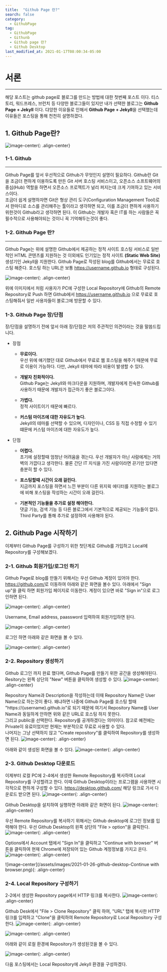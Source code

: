 ```yaml
---
title:  "Github Page 란?"
search: false
category:
  - GithubPage
tag:
  - GithubPage
  - Githunb
  - Github page 란?
  - Github Desktop
last_modified_at: 2021-01-17T08:00:34-05:00
---
```


# 서론
*****
해당 포스트는 github page로 블로그를 만드는 방법에 대한 첫번째 포스트 이다.
티스토리, 워드프레스, 브런치 등 다양한 블로그들이 있지만 내가 선택한 블로그는 **Github Page + Jekyll** 이다.
댜앙한 이유들로 인해서 **Github Page + Jekyll**을 선택했는데 이유들은 포스팅을 통해 천천히 설명하겠다.




## 1. Github Page란?

![image-center](/assets/images/2021-01-26-what-githubpage_github-pages.png){: .align-center}



### 1-1. Github
*****

 Github Page를 앞서 우선적으로 Github가 무엇인지 설명이 필요하다. Github란 Git을 조금더 편하게 이용하도록 만든 Git 서버 호스팅 서비스이고,
 오픈소스 소프트웨어의 중심(Hub) 역할을 하면서 오픈소스 프로젝트가 널리 퍼지는데 크게 기여하고 있는 서비스이다.<br/>
 조금더 쉽게 설명하자면 Git은 형상 관리 도구(Configuration Management Tool)로서 한마디로 소스를 관리해주는 툴이라고 생각하면 되고, 이를 조금더 편하게 사용하기 위한것이 Github라고 생각하면 된다.
 이 Github는 개발자 혹은 IT를 하는 사람들은 꼭 필수적으로 사용해야되는 것이니 꼭 기억해두는것이 좋다.


### 1-2. Github Page 란?
*****

Github Page는 위에 설명한 Github에서 제공하는 정적 사이트 호스팅 서비스로 일반적인 HTML 콘텐츠를 지원하는 것 이외에도 인기있는 정적 사이트 **(Static Web Site)** 생성기인 Jekyll을 지원한다.
Github Page로 작성된 blog를 Github에서는 무료로 호스팅 해준다. 호스팅 하는 URL은 보통 https://username.github.io 형태로 구성된다.

![image-center](/assets/images/2021-01-26-what-githubpage_service_architecture.png){: .align-center}



위에 이미지에서 처럼 사용자가 PC에 구성한 Local Repository에 Github의 Remote Repository로 Push 하면 Github에서 https://username.github.io 으로 무료로 호스팅해줘서 일반 사용자들이 블로그에 방문할 수 있다.


### 1-3. Github Page 장/단점
장/단점을 설명하기 전에 앞서 아래 장/단점은 저의 주관적인 의견이라는 것을 말씀드립니다.

* 장점
  - **무료이다.**<br/>
    우선 위에 얘기했던 대로 Github에서 무료로 웹 호스팅을 해주기 때문에 무료로 이용이 가능하다. 다만, Jekyll 테마에 따라 비용이 발생할 수 있다.

  - **개발자 친화적이다.**<br/>
    Github Page는 Jekyll와 마크다운을 지원하며, 개발자에게 친숙한 Github를 사용하기 때문에 개발자가 접근하기 좋은 블로그이다.

  - **가볍다.**<br/>
    정적 사이트이기 때문에 빠르다.

  - **커스텀 마이즈에 대한 자유도가 높다.**<br/>
    Jekyll의 테마를 선택할 수 있으며, 디자인이나, CSS 등 직접 수정할 수 있기 떄문에 커스텀 마이즈에 대한 자유도가 높다.


* 단점
  - **어렵다.**<br/>
    초기에 설정할때 엄청난 어려움을 겪는다. 우선 개발자가 아닌 사람에게는 거의 벽의 가깝다고 생각한다. 물론 간단 IT 지식을 가진 사람이라면 끈기만 있다면 충분히 할 수 있다.

  - **포스팅할때 시간이 오래 걸린다.**<br/>
    지금까지 포스팅을 하면서 느낀 부분이 다른 위지윅 에디터를 지원하는 블로그에 비해 포스팅을 작성하는 시간이 오래 걸린다.

  - **기본적인 기능들을 추가로 설정 해야한다.**<br/>
    댓글 기능, 검색 기능 등 다른 블로그에서 기본적으로 제공되는 기능들이 없다. Third Party를 통해 추가로 설정하여 사용해야 된다.

## 2. Github Page 시작하기
 이제부터 Github Page를 구성하기 위한 첫단계로 Github를 가입하고 Local에 Repository를 구성해보겠다.

### 2-1. Github 회원가입/로그인 하기
Github Page로 blog를 만들기 위해서는 우선 Github 계정이 있어야 한다.
<https://github.com/>로 이동하여 아래와 같은 화면을 볼수 있다. 아래에서 "Sign up"을 클릭 하면 회원가입 페이지로 이동한다.
계정이 있으면 바로 "Sign in"으로 로그인하면 된다.


![image-center](/assets/images/2021-01-26-github-mainpage.png){: .align-center}


Username, Email address, paassword 입력하여 회원가입하면 된다.


![image-center](/assets/images/2021-01-26-github-join.png){: .align-center}


로그인 하면 아래와 같은 화면을 볼 수 있다.


![image-center](/assets/images/2021-01-26-github-login_first_page.png){: .align-center}



### 2-2. Repository 생성하기
Github 로그인 까지 완료 했다며, Github Page를 만들기 위한 공간을 생성해야된다. Resitory는 왼쪽 상단의 "New" 버튼을 클릭하여 생성할 수 있다.
![image-center](/assets/images/2021-01-26-github-new-repository.png){: .align-center}


Repository Name과 Description을 작성하는데 이때 Repository Name은 User Name으로 하는것이 좋다. 왜냐하면 나중에 Github Page를 호스팅 할때 "https://{username}.github.io"로 되기 때문에 여기서 Repository Name를 User Name과 동일하게 안하면 위와 같은 URL로 호스팅 하지 못한다. <br/>
그리고 public을 선택한다. Repository를 공개하겠다는 의미이다. 참고로 예전에는 Private이 유료이었지만 현재는 부분적으로 무료로 사용할 수 있다.<br/>
나머지는 그냥 선택하지 않고 "Create repository"를 클릭하여 Repository를 생성하면 된다.
![image-center](/assets/images/2021-01-26-github-create-repository.png){: .align-center}


아래와 같이 생성된 화면을 볼 수 있다.
![image-center](/assets/images/2021-01-26-github-first-repository.png){: .align-center}


### 2-3. Github Desktop 다운로드
이제부터 로컬 PC에 2-4에서 생성한 Remote Repository를 복사하여 Local Repository를 구성할려고 한다. 이때 Github Desktop이라는 프로그램을 사용하면 시각적으로 편하게 구성할 수 있다.
<https://desktop.github.com/> 해당 링크로 가서 다운로드 받으면 된다.
![image-center](/assets/images/2021-01-26-github-desktop-download.png){: .align-center}


Github Desktop을 설치하여 실행하면 아래와 같은 화면이 된다.
![image-center](/assets/images/2021-01-26-github-desktop.png){: .align-center}


우선 Remote Repository를 복사하기 위해서는 Github desktop에 로그인 정보를 입력해야 한다. 우선 Github Desktop의 왼쪽 상단의 "File > option"을 클릭한다.
![image-center](/assets/images/2021-01-26-github-desktop-option.png){: .align-center}


Options에서 Account 탭에서 "Sign In"을 클릭하고 "Continue with browser" 버튼을 클릭하여 현재 Chrome에 저장되어 있는 Github 계정정보를 가지고 온다.
![image-center](/assets/images/2021-01-26-github-desktop-signin.png){: .align-center}


![image-center](/assets/images/2021-01-26-github-desktop-Continue with browser.png){: .align-center}

### 2-4. Local Repository 구성하기
2-2에서 생성한 Repository page에서 HTTP 링크를 복사한다.
![image-center](/assets/images/2021-01-26-github-repository-httpl.png){: .align-center}


Github Desk에서 "File > Clone Repository" 클릭 하여, "URL" 탭에 복사한 HTTP 링크를 입력하고 "Clone"을 클릭하여 Remote Repository로 Local Repository 구성한다.
![image-center](/assets/images/2021-01-26-github-clone-repository_02.png){: .align-center}


![image-center](/assets/images/2021-01-26-github-clone-repository.png){: .align-center}


아래와 같이 로컬 환경에 Repository가 생성된것을 볼 수 있다.


![image-center](/assets/images/2021-01-26-github-rocal-repository.png){: .align-center}


다음 포스팅에서는 Local Repository에 Jekyll 환경을 구성하겠다.
